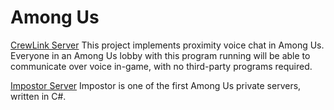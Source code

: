 # Among Us

[CrewLink Server](crewlink_server) 
This project implements proximity voice chat in Among Us. Everyone in an Among Us lobby with this program running will be able to communicate over voice in-game, with no third-party programs required.

[Impostor Server](impostor_server) 
Impostor is one of the first Among Us private servers, written in C#.